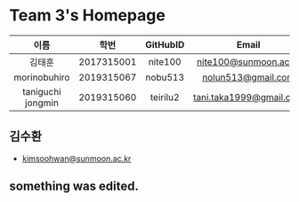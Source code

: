 # Team 3's Homepage


| 이름 | 학번 | GitHubID | Email |
|:------:|:---------:|:------:|:---------------:|
| 김태훈 | 2017315001 | nite100 | nite100@sunmoon.ac.kr |
| morinobuhiro | 2019315067 | nobu513 | nolun513@gmail.com |
| taniguchi jongmin | 2019315060 | teirilu2 | tani.taka1999@gmail.com |

## 김수환
- kimsoohwan@sunmoon.ac.kr

## something was edited.
